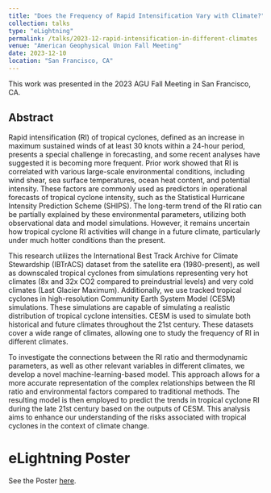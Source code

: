 ```yaml
---
title: "Does the Frequency of Rapid Intensification Vary with Climate?"
collection: talks
type: "eLightning"
permalink: /talks/2023-12-rapid-intensification-in-different-climates
venue: "American Geophysical Union Fall Meeting"
date: 2023-12-10
location: "San Francisco, CA"
---
```


This work was presented in the 2023 AGU Fall Meeting in San Francisco, CA.

## Abstract

Rapid intensification (RI) of tropical cyclones, defined as an increase in maximum sustained winds of at least 30 knots within a 24-hour period, presents a special challenge in forecasting, and some recent analyses have suggested it is becoming more frequent. Prior work showed that RI is correlated with various large-scale environmental conditions, including wind shear, sea surface temperatures, ocean heat content, and potential intensity. These factors are commonly used as predictors in operational forecasts of tropical cyclone intensity, such as the Statistical Hurricane Intensity Prediction Scheme (SHIPS). The long-term trend of the RI ratio can be partially explained by these environmental parameters, utilizing both observational data and model simulations. However, it remains uncertain how tropical cyclone RI activities will change in a future climate, particularly under much hotter conditions than the present.

This research utilizes the International Best Track Archive for Climate Stewardship (IBTrACS) dataset from the satellite era (1980-present), as well as downscaled tropical cyclones from simulations representing very hot climates (8x and 32x CO2 compared to preindustrial levels) and very cold climates (Last Glacier Maximum). Additionally, we use tracked tropical cyclones in high-resolution Community Earth System Model (CESM) simulations. These simulations are capable of simulating a realistic distribution of tropical cyclone intensities. CESM is used to simulate both historical and future climates throughout the 21st century. These datasets cover a wide range of climates, allowing one to study the frequency of RI in different climates.

To investigate the connections between the RI ratio and thermodynamic parameters, as well as other relevant variables in different climates, we develop a novel machine-learning-based model. This approach allows for a more accurate representation of the complex relationships between the RI ratio and environmental factors compared to traditional methods. The resulting model is then employed to predict the trends in tropical cyclone RI during the late 21st century based on the outputs of CESM. This analysis aims to enhance our understanding of the risks associated with tropical cyclones in the context of climate change.

# eLightning Poster

See the Poster [here](https://agu23.ipostersessions.com/default.aspx?s=40-34-77-EB-42-49-FC-BE-CE-37-EF-B0-DA-FA-D9-7E&guestview=true).
